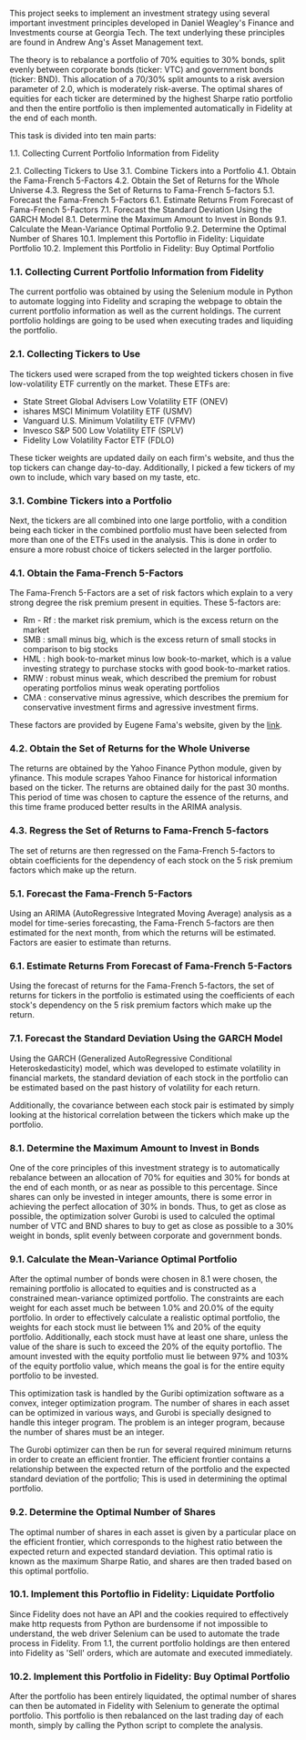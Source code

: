This project seeks to implement an investment strategy using several important investment principles developed in Daniel Weagley's Finance and Investments course at Georgia Tech. The text underlying these principles are found in Andrew Ang's Asset Management text.

The theory is to rebalance a portfolio of 70% equities to 30% bonds, split evenly between corporate bonds (ticker: VTC) and government bonds (ticker: BND). This allocation of a 70/30% split amounts to a risk aversion parameter of 2.0, which is moderately risk-averse. The optimal shares of equities for each ticker are determined by the highest Sharpe ratio portfolio and then the entire portfolio is then implemented automatically in Fidelity at the end of each month.

This task is divided into ten main parts:

1.1.  Collecting Current Portfolio Information from Fidelity

2.1.  Collecting Tickers to Use
3.1.  Combine Tickers into a Portfolio
4.1.  Obtain the Fama-French 5-Factors
4.2.  Obtain the Set of Returns for the Whole Universe
4.3.  Regress the Set of Returns to Fama-French 5-factors
5.1.  Forecast the Fama-French 5-Factors
6.1.  Estimate Returns From Forecast of Fama-French 5-Factors
7.1.  Forecast the Standard Deviation Using the GARCH Model
8.1.  Determine the Maximum Amount to Invest in Bonds
9.1.  Calculate the Mean-Variance Optimal Portfolio
9.2.  Determine the Optimal Number of Shares
10.1. Implement this Portoflio in Fidelity: Liquidate Portfolio
10.2. Implement this Portfolio in Fidelity: Buy Optimal Portfolio

### 1.1.  Collecting Current Portfolio Information from Fidelity

The current portfolio was obtained by using the Selenium module in Python to automate logging into Fidelity and scraping the webpage to obtain the current portfolio information as well as the current holdings. The current portfolio holdings are going to be used when executing trades and liquiding the portfolio. 

### 2.1.  Collecting Tickers to Use

The tickers used were scraped from the top weighted tickers chosen in five low-volatility ETF currently on the market. These ETFs are:

- State Street Global Advisers Low Volatility ETF (ONEV)
- ishares MSCI Minimum Volatility ETF (USMV)
- Vanguard U.S. Minimum Volatility ETF (VFMV)
- Invesco S&P 500 Low Volatility ETF (SPLV)
- Fidelity Low Volatility Factor ETF (FDLO)

These ticker weights are updated daily on each firm's website, and thus the top tickers can change day-to-day. Additionally, I picked a few tickers of my own to include, which vary based on my taste, etc.

### 3.1.  Combine Tickers into a Portfolio

Next, the tickers are all combined into one large portfolio, with a condition being each ticker in the combined portfolio must have been selected from more than one of the ETFs used in the analysis. This is done in order to ensure a more robust choice of tickers selected in the larger portfolio.

### 4.1.  Obtain the Fama-French 5-Factors

The Fama-French 5-Factors are a set of risk factors which explain to a very strong degree the risk premium present in equities. These 5-factors are:

- Rm - Rf : the market risk premium, which is the excess return on the market
- SMB : small minus big, which is the excess return of small stocks in comparison to big stocks
- HML : high book-to-market minus low book-to-market, which is a value investing strategy to purchase stocks with good book-to-market ratios.
- RMW : robust minus weak, which described the premium for robust operating portfolios minus weak operating portfolios
- CMA : conservative minus agressive, which describes the premium for conservative investment firms and agressive investment firms.
 
 These factors are provided by Eugene Fama's website, given by the [link](https://mba.tuck.dartmouth.edu/pages/faculty/ken.french/Data_Library/f-f_5_factors_2x3.html).

### 4.2.  Obtain the Set of Returns for the Whole Universe

The returns are obtained by the Yahoo Finance Python module, given by yfinance. This module scrapes Yahoo Finance for historical information based on the ticker. The returns are obtained daily for the past 30 months. This period of time was chosen to capture the essence of the returns, and this time frame produced better results in the ARIMA analysis.

### 4.3.  Regress the Set of Returns to Fama-French 5-factors

The set of returns are then regressed on the Fama-French 5-factors to obtain coefficients for the dependency of each stock on the 5 risk premium factors which make up the return.

### 5.1.  Forecast the Fama-French 5-Factors

Using an ARIMA (AutoRegressive Integrated Moving Average) analysis as a model for time-series forecasting, the Fama-French 5-factors are then estimated for the next month, from which the returns will be estimated. Factors are easier to estimate than returns.

### 6.1.  Estimate Returns From Forecast of Fama-French 5-Factors

Using the forecast of returns for the Fama-French 5-factors, the set of returns for tickers in the portfolio is estimated using the coefficients of each stock's dependency on the 5 risk premium factors which make up the return.

### 7.1.  Forecast the Standard Deviation Using the GARCH Model

Using the GARCH (Generalized AutoRegressive Conditional Heteroskedasticity) model, which was developed to estimate volatility in financial markets, the standard deviation of each stock in the portfolio can be estimated based on the past history of volatility for each return.

Additionally, the covariance between each stock pair is estimated by simply looking at the historical correlation between the tickers which make up the portfolio.

### 8.1.  Determine the Maximum Amount to Invest in Bonds

One of the core principles of this investment strategy is to automatically rebalance between an allocation of 70% for equities and 30% for bonds at the end of each month, or as near as possible to this percentage. Since shares can only be invested in integer amounts, there is some error in achieving the perfect allocation of 30% in bonds. Thus, to get as close as possible, the optimization solver Gurobi is used to calculed the optimal number of VTC and BND shares to buy to get as close as possible to a 30% weight in bonds, split evenly between corporate and government bonds.

### 9.1.  Calculate the Mean-Variance Optimal Portfolio

After the optimal number of bonds were chosen in 8.1 were chosen, the remaining portfolio is allocated to equities and is constructed as a constrained mean-variance optimized portfolio. The constraints are each weight for each asset much be between 1.0% and 20.0% of the equity portfolio. In order to effectively calculate a realistic optimal portfolio, the weights for each stock must lie between 1% and 20% of the equity portfolio. Additionally, each stock must have at least one share, unless the value of the share is such to exceed the 20% of the equity portoflio. The amount invested with the equity portfolio must lie between 97% and 103% of the equity portfolio value, which means the goal is for the entire equity portfolio to be invested. 

This optimization task is handled by the Guribi optimization software as a convex, integer optimization program. The number of shares in each asset can be optimized in various ways, and Gurobi is specially designed to handle this integer program. The problem is an integer program, because the number of shares must be an integer.

The Gurobi optimizer can then be run for several required minimum returns in order to create an efficient frontier. The efficient frontier contains a relationship between the expected return of the portfolio and the expected standard deviation of the portfolio; This is used in determining the optimal portfolio.

### 9.2.  Determine the Optimal Number of Shares

The optimal number of shares in each asset is given by a particular place on the efficient frontier, which corresponds to the highest ratio between the expected return and expected standard deviation. This optimal ratio is known as the maximum Sharpe Ratio, and shares are then traded based on this optimal portfolio.

### 10.1. Implement this Portoflio in Fidelity: Liquidate Portfolio

Since Fidelity does not have an API and the cookies required to effectively make http requests from Python are burdensome if not impossible to understand, the web driver Selenium can be used to automate the trade process in Fidelity. From 1.1, the current portfolio holdings are then entered into Fidelity as 'Sell' orders, which are automate and executed immediately.

### 10.2. Implement this Portfolio in Fidelity: Buy Optimal Portfolio

After the portfolio has been entirely liquidated, the optimal number of shares can then be automated in Fidelity with Selenium to generate the optimal portfolio. This portfolio is then rebalanced on the last trading day of each month, simply by calling the Python script to complete the analysis.
